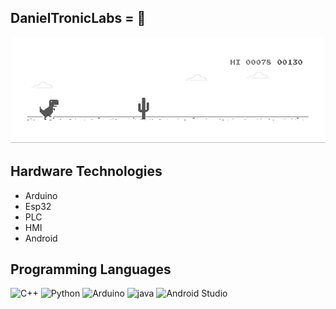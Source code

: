 ## DanielTronicLabs = 💙

[![](https://github.com/Neutrino-1/Neutrino-1/blob/main/dino.gif)](#)

## Hardware Technologies 
* Arduino
* Esp32
* PLC
* HMI
* Android


## Programming Languages
<p>
  <img alt="C++" src="https://img.shields.io/badge/C++-000000?style=for-the-badge" />
  <img alt="Python" src="https://img.shields.io/badge/Python-239120?style=for-the-badge" />
  <img alt="Arduino" src="https://img.shields.io/badge/Arduino-00a2df?style=for-the-badge" />
  <img alt="java" src="https://img.shields.io/badge/java-000000?style=for-the-badge" />
  <img alt="Android Studio" src="https://img.shields.io/badge/Android Studio-239120?style=for-the-badge" />
</p>
<!--
**DanielTronicLabs/DanielTronicLabs** is a ✨ _special_ ✨ repository because its `README.md` (this file) appears on your GitHub profile.

Here are some ideas to get you started:

- 🔭 I’m currently working on ...
- 🌱 I’m currently learning ...
- 👯 I’m looking to collaborate on ...
- 🤔 I’m looking for help with ...
- 💬 Ask me about ...
- 📫 How to reach me: ...
- 😄 Pronouns: ...
- ⚡ Fun fact: ...
-->

